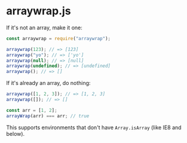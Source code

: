 # arraywrap.js

If it's not an array, make it one:

```js
const arraywrap = require("arraywrap");

arraywrap(123); // => [123]
arraywrap("yo"); // => ['yo']
arraywrap(null); // => [null]
arraywrap(undefined); // => [undefined]
arraywrap(); // => []
```

If it's already an array, do nothing:

```js
arraywrap([1, 2, 3]); // => [1, 2, 3]
arraywrap([]); // => []

const arr = [1, 2];
arrayWrap(arr) === arr; // true
```

This supports environments that don't have `Array.isArray` (like IE8 and below).
